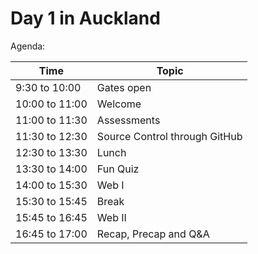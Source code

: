 # Day 1 in Auckland

Agenda:

Time | Topic 
-----|------
9:30 to 10:00 | Gates open 
10:00 to 11:00 | Welcome 
11:00 to 11:30 | Assessments
11:30 to 12:30 | Source Control through GitHub
12:30 to 13:30 | Lunch
13:30 to 14:00 | Fun Quiz
14:00 to 15:30 | Web I
15:30 to 15:45 | Break
15:45 to 16:45 | Web II
16:45 to 17:00 | Recap, Precap and Q&A

